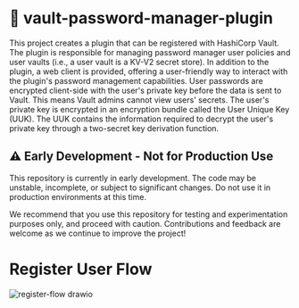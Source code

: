 # 🔐 vault-password-manager-plugin

This project creates a plugin that can be registered with HashiCorp Vault. The plugin is responsible for managing password manager user policies and user vaults (i.e., a user vault is a KV-V2 secret store). In addition to the plugin, a web client is provided, offering a user-friendly way to interact with the plugin's password management capabilities. User passwords are encrypted client-side with the user's private key before the data is sent to Vault. This means Vault admins cannot view users' secrets. The user's private key is encrypted in an encryption bundle called the User Unique Key (UUK). The UUK contains the information required to decrypt the user's private key through a two-secret key derivation function.



## ⚠️ Early Development - Not for Production Use
This repository is currently in early development. The code may be unstable, incomplete, or subject to significant changes. Do not use it in production environments at this time.

We recommend that you use this repository for testing and experimentation purposes only, and proceed with caution. Contributions and feedback are welcome as we continue to improve the project!


# Register User Flow

![register-flow drawio](https://github.com/user-attachments/assets/f590c38c-683e-483c-a813-fca52cce3b37)
